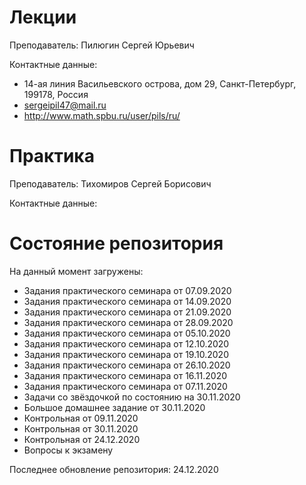 # Лекции

Преподаватель: Пилюгин Сергей Юрьевич

Контактные данные:
+ 14-ая линия Васильевского острова, дом 29, Санкт-Петербург, 199178, Россия
+ sergeipil47@mail.ru
+ http://www.math.spbu.ru/user/pils/ru/

# Практика

Преподаватель: Тихомиров Сергей Борисович

Контактные данные:

# Состояние репозитория

На данный момент загружены:
+ Задания практического семинара от 07.09.2020
+ Задания практического семинара от 14.09.2020
+ Задания практического семинара от 21.09.2020
+ Задания практического семинара от 28.09.2020
+ Задания практического семинара от 05.10.2020
+ Задания практического семинара от 12.10.2020
+ Задания практического семинара от 19.10.2020
+ Задания практического семинара от 26.10.2020
+ Задания практического семинара от 16.11.2020
+ Задания практического семинара от 07.11.2020
+ Задачи со звёздочкой по состоянию на 30.11.2020
+ Большое домашнее задание от 30.11.2020
+ Контрольная от 09.11.2020
+ Контрольная от 30.11.2020
+ Контрольная от 24.12.2020
+ Вопросы к экзамену

Последнее обновление репозитория: 24.12.2020
